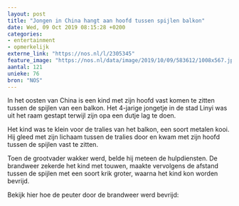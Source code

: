 ```yaml
---
layout: post
title: "Jongen in China hangt aan hoofd tussen spijlen balkon"
date: Wed, 09 Oct 2019 08:15:28 +0200
categories: 
- entertainment 
- opmerkelijk 
externe_link: "https://nos.nl/l/2305345"
feature_image: "https://nos.nl/data/image/2019/10/09/583612/1008x567.jpg"
aantal: 121
unieke: 76
bron: "NOS"
---
```


<p>In het oosten van China is een kind met zijn hoofd vast komen te zitten tussen de spijlen van een balkon. Het 4-jarige jongetje in de stad Linyi was uit het raam gestapt terwijl zijn opa een dutje lag te doen.</p>
<p>Het kind was te klein voor de tralies van het balkon, een soort metalen kooi. Hij gleed met zijn lichaam tussen de tralies door en kwam met zijn hoofd tussen de spijlen vast te zitten.</p>
<p>Toen de grootvader wakker werd, belde hij meteen de hulpdiensten. De brandweer zekerde het kind met touwen, maakte vervolgens de afstand tussen de spijlen met een soort krik groter, waarna het kind kon worden bevrijd.</p>
<p>Bekijk hier hoe de peuter door de brandweer werd bevrijd:</p>
